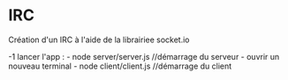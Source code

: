 # IRC
Création d'un IRC à l'aide de la librairiee socket.io

-1 lancer l'app :
    - node server/server.js   //démarrage du serveur
    - ouvrir un nouveau terminal
    - node client/client.js   //démarrage du client
